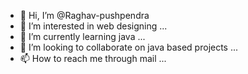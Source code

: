 - 👋 Hi, I’m @Raghav-pushpendra
- 👀 I’m interested in web designing ...
- 🌱 I’m currently learning java  ...
- 💞️ I’m looking to collaborate on java based projects ...
- 📫 How to reach me through mail ...

<!---
Raghav-pushpendra/Raghav-pushpendra is a ✨ special ✨ repository because its `README.md` (this file) appears on your GitHub profile.
You can click the Preview link to take a look at your changes.
--->

